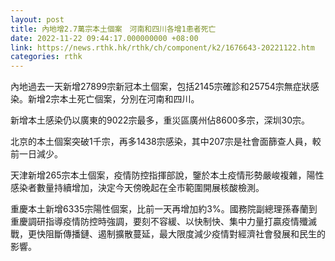 ```yaml
---
layout: post
title: 內地增2.7萬宗本土個案　河南和四川各增1患者死亡
date: 2022-11-22 09:44:17.000000000 +08:00
link: https://news.rthk.hk/rthk/ch/component/k2/1676643-20221122.htm
categories: rthk
---
```


內地過去一天新增27899宗新冠本土個案，包括2145宗確診和25754宗無症狀感染。新增2宗本土死亡個案，分別在河南和四川。

新增本土感染仍以廣東的9022宗最多，重災區廣州佔8600多宗，深圳30宗。

北京的本土個案突破1千宗，再多1438宗感染，其中207宗是社會面篩查人員，較前一日減少。

天津新增265宗本土個案，疫情防控指揮部說，鑒於本土疫情形勢嚴峻複雜，陽性感染者數量持續增加，決定今天傍晚起在全市範圍開展核酸檢測。

重慶本土新增6335宗陽性個案，比前一天再增加約3%。國務院副總理孫春蘭到重慶調研指導疫情防控時強調，要刻不容緩、以快制快、集中力量打贏疫情殲滅戰，更快阻斷傳播鏈、遏制擴散蔓延，最大限度減少疫情對經濟社會發展和民生的影響。
